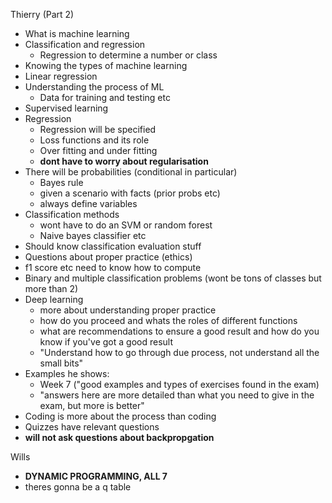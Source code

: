 Thierry (Part 2)
- What is machine learning
- Classification and regression
	- Regression to determine a number or class
- Knowing the types of machine learning
- Linear regression
- Understanding the process of ML
	- Data for training and testing etc
- Supervised learning
- Regression
	- Regression will be specified
	- Loss functions and its role
	- Over fitting and under fitting
	- **dont have to worry about regularisation**
- There will be probabilities (conditional in particular)
	- Bayes rule
	- given a scenario with facts (prior probs etc)
	- always define variables
- Classification methods
	- wont have to do an SVM or random forest
	- Naive bayes classifier etc
- Should know classification evaluation stuff
- Questions about proper practice (ethics)
- f1 score etc need to know how to compute 
- Binary and multiple classification problems (wont be tons of classes but more than 2)
- Deep learning
	- more about understanding proper practice
	- how do you proceed and whats the roles of different functions
	- what are recommendations to ensure a good result and how do you know if you've got a good result
	- "Understand how to go through due process, not understand all the small bits"
- Examples he shows:
	- Week 7 ("good examples and types of exercises found in the exam)
	- "answers here are more detailed than what you need to give in the exam, but more is better"
- Coding is more about the process than coding
- Quizzes have relevant questions
- **will not ask questions about backpropgation**


Wills
- **DYNAMIC PROGRAMMING, ALL 7**
- theres gonna be a q table